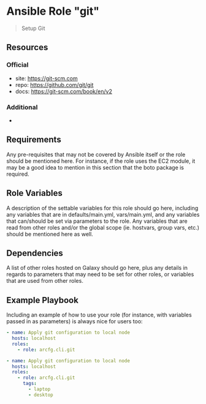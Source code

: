 # Ansible Role "git"

> Setup Git

## Resources

### Official

- site: https://git-scm.com
- repo: https://github.com/git/git
- docs: https://git-scm.com/book/en/v2

### Additional

-

## Requirements

Any pre-requisites that may not be covered by Ansible itself or the role should be mentioned here. For instance, if the
role uses the EC2 module, it may be a good idea to mention in this section that the boto package is required.

## Role Variables

A description of the settable variables for this role should go here, including any variables that are in
defaults/main.yml, vars/main.yml, and any variables that can/should be set via parameters to the role. Any variables
that are read from other roles and/or the global scope (ie. hostvars, group vars, etc.) should be mentioned here as
well.

## Dependencies

A list of other roles hosted on Galaxy should go here, plus any details in regards to parameters that may need to be set
for other roles, or variables that are used from other roles.

## Example Playbook

Including an example of how to use your role (for instance, with variables passed in as parameters) is always nice for
users too:

```yaml
- name: Apply git configuration to local node
  hosts: localhost
  roles:
    - role: arcfg.cli.git
```

```yaml
- name: Apply git configuration to local node
  hosts: localhost
  roles:
    - role: arcfg.cli.git
      tags:
        - laptop
        - desktop
```
